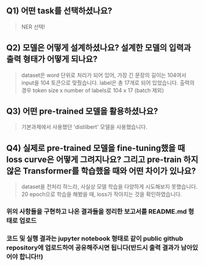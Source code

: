 ## Q1) 어떤 task를 선택하셨나요?
> NER 선택!


## Q2) 모델은 어떻게 설계하셨나요? 설계한 모델의 입력과 출력 형태가 어떻게 되나요?
> dataset은 word 단위로 처리가 되어 있어, 가장 긴 문장의 길이는 104여서 input을 104 토큰으로 맞췄습니다.
> label은 총 17개로 되어 있었습니다.
> 출력의 경우 token size x number of labels로 104 x 17 (batch 제외)


## Q3) 어떤 pre-trained 모델을 활용하셨나요?
> 기본과제에서 사용했던 'distilbert' 모델을 사용했습니다.


## Q4) 실제로 pre-trained 모델을 fine-tuning했을 때 loss curve은 어떻게 그려지나요? 그리고 pre-train 하지 않은 Transformer를 학습했을 때와 어떤 차이가 있나요? 
> dataset을 전처리 하느라, 사실상 모델 학습을 다양하게 시도해보지 못했습니다.
> 20 epoch으로 학습을 해봤을 때, loss가 작아지는 것을 확인하였습니다.


### 위의 사항들을 구현하고 나온 결과들을 정리한 보고서를 README.md 형태로 업로드
### 코드 및 실행 결과는 jupyter notebook 형태로 같이 public github repository에 업로드하여 공유해주시면 됩니다(반드시 출력 결과가 남아있어야 합니다!!) 

